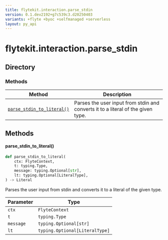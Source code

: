```yaml
---
title: flytekit.interaction.parse_stdin
version: 0.1.dev2192+g7c539c3.d20250403
variants: +flyte +byoc +selfmanaged +serverless
layout: py_api
---
```


# flytekit.interaction.parse_stdin

## Directory

### Methods

| Method | Description |
|-|-|
| [`parse_stdin_to_literal()`](#parse_stdin_to_literal) | Parses the user input from stdin and converts it to a literal of the given type. |


## Methods

#### parse_stdin_to_literal()

```python
def parse_stdin_to_literal(
    ctx: FlyteContext,
    t: typing.Type,
    message: typing.Optional[str],
    lt: typing.Optional[LiteralType],
) -> Literal
```
Parses the user input from stdin and converts it to a literal of the given type.


| Parameter | Type |
|-|-|
| `ctx` | `FlyteContext` |
| `t` | `typing.Type` |
| `message` | `typing.Optional[str]` |
| `lt` | `typing.Optional[LiteralType]` |

